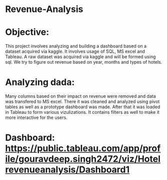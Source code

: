 # Revenue-Analysis
# Objective:
This project involves analyzing and building a dashboard based on a dataset acquired via kaggle. It involves usage of SQL, MS excel and Tableau. A raw dataset was acquired via kaggle and will be formed using sql. We try to figure out revenue based on year, months and types of hotels.
# Analyzing dada:
Many columns based on their impact on revenue were removed and data was transfered to MS excel. There it was cleaned and  analyzed using pivot tables as well as a prototype dashboard was made. After that it was loaded in Tableau to form various vizulizations. It contains filters as well to make it more interactive for the users.
# Dashboard: https://public.tableau.com/app/profile/gouravdeep.singh2472/viz/Hotelrevenueanalysis/Dashboard1
